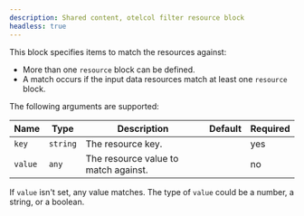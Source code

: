 ```yaml
---
description: Shared content, otelcol filter resource block
headless: true
---
```


This block specifies items to match the resources against:

* More than one `resource` block can be defined.
* A match occurs if the input data resources match at least one `resource` block.

The following arguments are supported:

| Name    | Type     | Description                          | Default | Required |
| ------- | -------- | ------------------------------------ | ------- | -------- |
| `key`   | `string` | The resource key.                    |         | yes      |
| `value` | `any`    | The resource value to match against. |         | no       |

If `value` isn't set, any value matches.
The type of `value` could be a number, a string, or a boolean.
